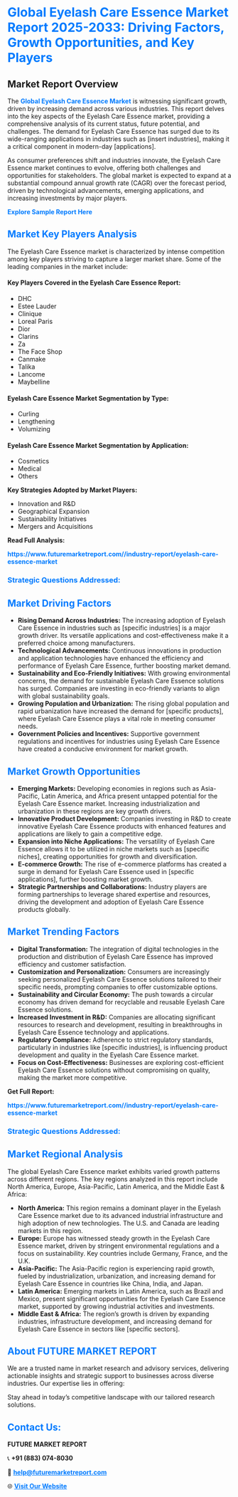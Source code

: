 <h1 style="color: #007BFF;">Global Eyelash Care Essence Market Report 2025-2033: Driving Factors, Growth Opportunities, and Key Players</h1>

<section id="overview">
<h2>Market Report Overview</h2>
<p>The <a href="https://www.futuremarketreport.com//industry-report/eyelash-care-essence-market" style="color: #007BFF; text-decoration: none;"><strong>Global Eyelash Care Essence Market</strong></a> is witnessing significant growth, driven by increasing demand across various industries. This report delves into the key aspects of the Eyelash Care Essence market, providing a comprehensive analysis of its current status, future potential, and challenges. The demand for Eyelash Care Essence has surged due to its wide-ranging applications in industries such as [insert industries], making it a critical component in modern-day [applications].</p>
<p>As consumer preferences shift and industries innovate, the Eyelash Care Essence market continues to evolve, offering both challenges and opportunities for stakeholders. The global market is expected to expand at a substantial compound annual growth rate (CAGR) over the forecast period, driven by technological advancements, emerging applications, and increasing investments by major players.</p>
</section>

<section id="overview">
<p><a href="https://www.futuremarketreport.com//request-sample/reportId=52686" style="color: #007BFF; text-decoration: none;"><strong>Explore Sample Report Here</strong></a></p>
</section>

<section id="key-players">
<h2 style="color: #007BFF;">Market Key Players Analysis</h2>
<p>The Eyelash Care Essence market is characterized by intense competition among key players striving to capture a larger market share. Some of the leading companies in the market include:</p>
<h4>Key Players Covered in the Eyelash Care Essence Report:</h4>
<ul><li>DHC</li><li>Estee Lauder</li><li>Clinique</li><li>Loreal Paris</li><li>Dior</li><li>Clarins</li><li>Za</li><li>The Face Shop</li><li>Canmake</li><li>Talika</li><li>Lancome</li><li>Maybelline</li></ul>
<h4>Eyelash Care Essence Market Segmentation by Type:</h4>
<ul><li>Curling</li><li>Lengthening</li><li>Volumizing</li></ul>

<h4>Eyelash Care Essence Market Segmentation by Application:</h4>
<ul><li>Cosmetics</li><li>Medical</li><li>Others</li></ul>
<p><strong>Key Strategies Adopted by Market Players:</strong></p>
<ul>
<li>Innovation and R&D</li>
<li>Geographical Expansion</li>
<li>Sustainability Initiatives</li>
<li>Mergers and Acquisitions</li>
</ul>
</section>

<section>
<p><strong>Read Full Analysis: </strong></p><a href="https://www.futuremarketreport.com//industry-report/eyelash-care-essence-market" style="color: #007BFF; text-decoration: none;"><strong>https://www.futuremarketreport.com//industry-report/eyelash-care-essence-market</strong></a>
<h3 style="color: #007BFF;">Strategic Questions Addressed:</h3>
</section>

<section id="driving-factors">
<h2 style="color: #007BFF;">Market Driving Factors</h2>
<ul>
<li><strong>Rising Demand Across Industries:</strong> The increasing adoption of Eyelash Care Essence in industries such as [specific industries] is a major growth driver. Its versatile applications and cost-effectiveness make it a preferred choice among manufacturers.</li>
<li><strong>Technological Advancements:</strong> Continuous innovations in production and application technologies have enhanced the efficiency and performance of Eyelash Care Essence, further boosting market demand.</li>
<li><strong>Sustainability and Eco-Friendly Initiatives:</strong> With growing environmental concerns, the demand for sustainable Eyelash Care Essence solutions has surged. Companies are investing in eco-friendly variants to align with global sustainability goals.</li>
<li><strong>Growing Population and Urbanization:</strong> The rising global population and rapid urbanization have increased the demand for [specific products], where Eyelash Care Essence plays a vital role in meeting consumer needs.</li>
<li><strong>Government Policies and Incentives:</strong> Supportive government regulations and incentives for industries using Eyelash Care Essence have created a conducive environment for market growth.</li>
</ul>
</section>

<section id="growth-opportunities">
<h2 style="color: #007BFF;">Market Growth Opportunities</h2>
<ul>
<li><strong>Emerging Markets:</strong> Developing economies in regions such as Asia-Pacific, Latin America, and Africa present untapped potential for the Eyelash Care Essence market. Increasing industrialization and urbanization in these regions are key growth drivers.</li>
<li><strong>Innovative Product Development:</strong> Companies investing in R&D to create innovative Eyelash Care Essence products with enhanced features and applications are likely to gain a competitive edge.</li>
<li><strong>Expansion into Niche Applications:</strong> The versatility of Eyelash Care Essence allows it to be utilized in niche markets such as [specific niches], creating opportunities for growth and diversification.</li>
<li><strong>E-commerce Growth:</strong> The rise of e-commerce platforms has created a surge in demand for Eyelash Care Essence used in [specific applications], further boosting market growth.</li>
<li><strong>Strategic Partnerships and Collaborations:</strong> Industry players are forming partnerships to leverage shared expertise and resources, driving the development and adoption of Eyelash Care Essence products globally.</li>
</ul>
</section>

<section id="trending-factors">
<h2 style="color: #007BFF;">Market Trending Factors</h2>
<ul>
<li><strong>Digital Transformation:</strong> The integration of digital technologies in the production and distribution of Eyelash Care Essence has improved efficiency and customer satisfaction.</li>
<li><strong>Customization and Personalization:</strong> Consumers are increasingly seeking personalized Eyelash Care Essence solutions tailored to their specific needs, prompting companies to offer customizable options.</li>
<li><strong>Sustainability and Circular Economy:</strong> The push towards a circular economy has driven demand for recyclable and reusable Eyelash Care Essence solutions.</li>
<li><strong>Increased Investment in R&D:</strong> Companies are allocating significant resources to research and development, resulting in breakthroughs in Eyelash Care Essence technology and applications.</li>
<li><strong>Regulatory Compliance:</strong> Adherence to strict regulatory standards, particularly in industries like [specific industries], is influencing product development and quality in the Eyelash Care Essence market.</li>
<li><strong>Focus on Cost-Effectiveness:</strong> Businesses are exploring cost-efficient Eyelash Care Essence solutions without compromising on quality, making the market more competitive.</li>
</ul>
</section>

<section>
<p><strong>Get Full Report: </strong></p><a href="https://www.futuremarketreport.com//industry-report/eyelash-care-essence-market" style="color: #007BFF; text-decoration: none;"><strong>https://www.futuremarketreport.com//industry-report/eyelash-care-essence-market</strong></a>
<h3 style="color: #007BFF;">Strategic Questions Addressed:</h3>
</section>


<section id="regional-analysis">
<h2 style="color: #007BFF;">Market Regional Analysis</h2>
<p>The global Eyelash Care Essence market exhibits varied growth patterns across different regions. The key regions analyzed in this report include North America, Europe, Asia-Pacific, Latin America, and the Middle East & Africa:</p>
<ul>
<li><strong>North America:</strong> This region remains a dominant player in the Eyelash Care Essence market due to its advanced industrial infrastructure and high adoption of new technologies. The U.S. and Canada are leading markets in this region.</li>
<li><strong>Europe:</strong> Europe has witnessed steady growth in the Eyelash Care Essence market, driven by stringent environmental regulations and a focus on sustainability. Key countries include Germany, France, and the U.K.</li>
<li><strong>Asia-Pacific:</strong> The Asia-Pacific region is experiencing rapid growth, fueled by industrialization, urbanization, and increasing demand for Eyelash Care Essence in countries like China, India, and Japan.</li>
<li><strong>Latin America:</strong> Emerging markets in Latin America, such as Brazil and Mexico, present significant opportunities for the Eyelash Care Essence market, supported by growing industrial activities and investments.</li>
<li><strong>Middle East & Africa:</strong> The region’s growth is driven by expanding industries, infrastructure development, and increasing demand for Eyelash Care Essence in sectors like [specific sectors].</li>
</ul>
</section>

<footer>
<h2 style="color: #007BFF;">About FUTURE MARKET REPORT</h2>
<p>We are a trusted name in market research and advisory services, delivering actionable insights and strategic support to businesses across diverse industries. Our expertise lies in offering:</p>

<p>Stay ahead in today’s competitive landscape with our tailored research solutions.</p>

<h2 style="color: #007BFF;">Contact Us:</h2>
<p><strong>FUTURE MARKET REPORT</strong></p>
<p>📞 <strong>+91 (883) 074-8030</strong></p>
<p>📧 <strong><a href="mailto:help@futuremarketreport.com" style="color: #007BFF;">help@futuremarketreport.com</a></strong></p>
<p>🌐 <strong><a href="https://www.futuremarketreport.com/" style="color: #007BFF;">Visit Our Website</a></strong></p>
</footer>